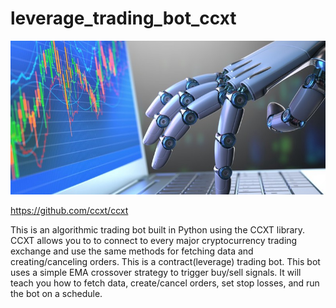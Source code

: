 # leverage_trading_bot_ccxt
![output](https://github.com/ChrisLaha/leverage_trading_bot_ccxt/blob/main/images/algotrading.jpeg?raw=true)

https://github.com/ccxt/ccxt

This is an algorithmic trading bot built in Python using the CCXT library.
CCXT allows you to to connect to every major cryptocurrency trading exchange and use the same methods for fetching data and creating/canceling orders.
This is a contract(leverage) trading bot. 
This bot uses a simple EMA crossover strategy to trigger buy/sell signals.
It will teach you how to fetch data, create/cancel orders, set stop losses, and run the bot on a schedule.
